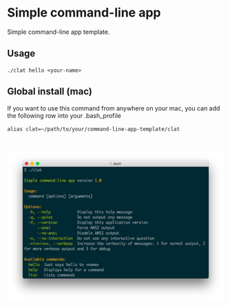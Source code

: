 # Simple command-line app

Simple command-line app template.

## Usage

```
./clat hello <your-name>
```

## Global install (mac)

If you want to use this command from anywhere on your mac, you can add the following row into your .bash_profile

```
alias clat=~/path/to/your/command-line-app-template/clat
```

<br>

![Clat](screen/command-list.jpg)

